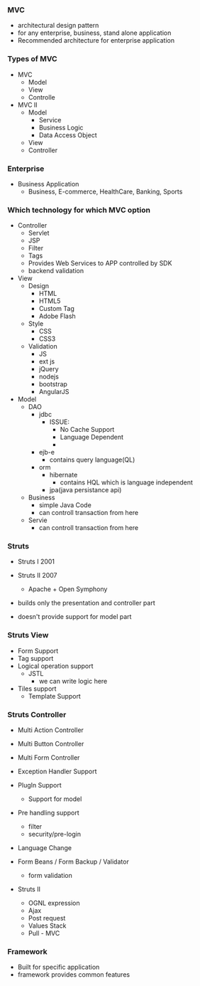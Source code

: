 ### MVC
 - architectural design pattern
 - for any enterprise, business, stand alone application
 - Recommended architecture for enterprise application
### Types of MVC
 - MVC
   - Model
   - View
   - Controlle
 - MVC II
   - Model
     - Service
     - Business Logic
     - Data Access Object
   - View 
   - Controller
### Enterprise 
 - Business Application
   - Business, E-commerce, HealthCare, Banking, Sports 
### Which technology for which MVC option
 - Controller
   - Servlet
   - JSP
   - Filter
   - Tags
   - Provides Web Services to APP controlled by SDK
   - backend validation 
 - View
   - Design
     - HTML
     - HTML5
     - Custom Tag
     - Adobe Flash
   - Style
     - CSS
     - CSS3
   - Validation
     - JS
     - ext js
     - jQuery
     - nodejs
     - bootstrap
     - AngularJS
 - Model
   - DAO
     - jdbc
       - ISSUE:
         - No Cache Support
         - Language Dependent
         - 
     - ejb-e
       - contains query language(QL)
     - orm
       - hibernate
         - contains HQL which is language independent
       - jpa(java persistance api)
   - Business
     - simple Java Code
     - can controll transaction from here
   - Servie
     - can controll transaction from here 


### Struts
 - Struts I 2001
 - Struts II 2007
   - Apache + Open Symphony

- builds only the presentation and controller part
- doesn't provide support for model part

### Struts View
 - Form Support
 - Tag support
 - Logical operation support
   - JSTL
     - we can write logic here
 - Tiles support
   - Template Support

### Struts Controller
 - Multi Action Controller
 - Multi Button Controller
 - Multi Form Controller
 - Exception Handler Support
 - PlugIn Support 
   - Support for model
 - Pre handling support
   - filter
   - security/pre-login
 - Language Change  
 - Form Beans / Form Backup / Validator 
   - form validation


 - Struts II 
   - OGNL expression
   - Ajax
   - Post request
   - Values Stack
   - Pull - MVC


### Framework
 - Built for specific application
 - framework provides common features 
